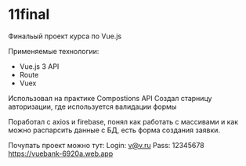 # 11final

Финальый проект курса по Vue.js

Применяемые технологии:
- Vue.js 3 API
- Route 
- Vuex

Использовал на практике Compostions API
Создал старницу авторизации, где используется валидации формы

Поработал с axios и firebase, понял как работать с массивами и как можно распарсить данные с БД, есть форма создания заявки.


Почупать проект можно тут:
Login: v@v.ru
Pass: 12345678
https://vuebank-6920a.web.app



